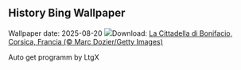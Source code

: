 ## History Bing Wallpaper
Wallpaper date: 2025-08-20
![](https://www.bing.com/th?id=OHR.CitadelBonifacio_IT-IT3373229957_UHD.jpg&w=1000)Download: [La Cittadella di Bonifacio, Corsica, Francia (© Marc Dozier/Getty Images)](https://www.bing.com/th?id=OHR.CitadelBonifacio_IT-IT3373229957_UHD.jpg)

Auto get programm by LtgX
